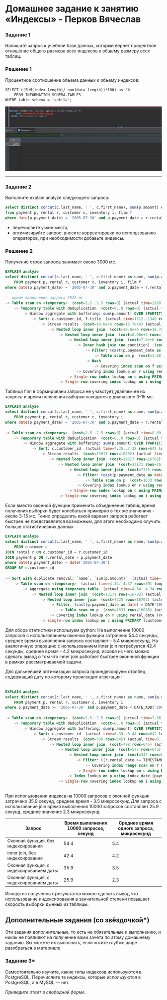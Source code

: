 # Домашнее задание к занятию «Индексы» - Перков Вячеслав

### Задание 1

Напишите запрос к учебной базе данных, который вернёт процентное отношение общего размера всех индексов к общему размеру всех таблиц.

### Решение 1

Процентное соотношение объема данных к объему индексов:

```
SELECT ((SUM(index_length)/ sum(data_length))*100) as '%'
	FROM INFORMATION_SCHEMA.TABLES
WHERE table_schema = 'sakila';
```

![percent](https://github.com/vyacheslav-PA/netology/blob/1c722c9e23168b19f73f6e8926061f90e305c326/sys-admin/database/index/img/img-t1-percent-1.png)

---

### Задание 2

Выполните explain analyze следующего запроса:
```sql
select distinct concat(c.last_name, ' ', c.first_name), sum(p.amount) over (partition by c.customer_id, f.title)
from payment p, rental r, customer c, inventory i, film f
where date(p.payment_date) = '2005-07-30' and p.payment_date = r.rental_date and r.customer_id = c.customer_id and i.inventory_id = r.inventory_id
```
- перечислите узкие места;
- оптимизируйте запрос: внесите корректировки по использованию операторов, при необходимости добавьте индексы.


### Решение 2

Получение строк запроса занимает около 3000 мс.

```sql
EXPLAIN analyze
select distinct concat(c.last_name, ' ', c.first_name) as name, sum(p.amount) over (partition by c.customer_id, f.title)
	FROM payment p, rental r, customer c, inventory i, film f
where date(p.payment_date) = '2005-07-30' and p.payment_date = r.rental_date and r.customer_id = c.customer_id and i.inventory_id = r.inventory_id	

-- время выполнения запроса 2928 мс
-> Table scan on <temporary>  (cost=2.5..2.5 rows=0) (actual time=2928..2928 rows=391 loops=1)
    -> Temporary table with deduplication  (cost=0..0 rows=0) (actual time=2928..2928 rows=391 loops=1)
        -> Window aggregate with buffering: sum(p.amount) OVER (PARTITION BY c.customer_id,f.title )   (actual time=1312..2836 rows=642000 loops=1)
            -> Sort: c.customer_id, f.title  (actual time=1312..1340 rows=642000 loops=1)
                -> Stream results  (cost=10.6e+6 rows=16.7e+6) (actual time=1.17..980 rows=642000 loops=1)
                    -> Nested loop inner join  (cost=10.6e+6 rows=16.7e+6) (actual time=1.16..859 rows=642000 loops=1)
                        -> Nested loop inner join  (cost=8.98e+6 rows=16.7e+6) (actual time=1.15..761 rows=642000 loops=1)
                            -> Nested loop inner join  (cost=7.3e+6 rows=16.7e+6) (actual time=1.14..662 rows=642000 loops=1)
                                -> Inner hash join (no condition)  (cost=1.61e+6 rows=16.1e+6) (actual time=1.11..20.4 rows=634000 loops=1)
                                    -> Filter: (cast(p.payment_date as date) = '2005-07-30')  (cost=1.68 rows=16086) (actual time=0.498..3 rows=634 loops=1)
                                        -> Table scan on p  (cost=1.68 rows=16086) (actual time=0.48..2.31 rows=16044 loops=1)
                                    -> Hash
                                        -> Covering index scan on f using idx_title  (cost=103 rows=1000) (actual time=0.0547..0.453 rows=1000 loops=1)
                                -> Covering index lookup on r using rental_date (rental_date = p.payment_date)  (cost=0.25 rows=1.04) (actual time=719e-6..938e-6 rows=1.01 loops=634000)
                            -> Single-row index lookup on c using PRIMARY (customer_id = r.customer_id)  (cost=250e-6 rows=1) (actual time=68.8e-6..81.9e-6 rows=1 loops=642000)
                        -> Single-row covering index lookup on i using PRIMARY (inventory_id = r.inventory_id)  (cost=250e-6 rows=1) (actual time=66.4e-6..79.5e-6 rows=1 loops=642000)

```
Таблица film в формировани запроса не учавстует,удаляем ее из запроса и время получения выборки находится в диапазоне 3-15 мс.


```sql
EXPLAIN analyze
select distinct concat(c.last_name, ' ', c.first_name) as name, sum(p.amount) over (partition by c.customer_id)
	FROM payment p, rental r, customer c, inventory i
where date(p.payment_date) = '2005-07-30' and p.payment_date = r.rental_date and r.customer_id = c.customer_id and i.inventory_id = r.inventory_id	

-> Table scan on <temporary>  (cost=2.5..2.5 rows=0) (actual time=8.09..8.12 rows=391 loops=1)
    -> Temporary table with deduplication  (cost=0..0 rows=0) (actual time=8.09..8.09 rows=391 loops=1)
        -> Window aggregate with buffering: sum(p.amount) OVER (PARTITION BY c.customer_id )   (actual time=7.37..7.95 rows=642 loops=1)
            -> Sort: c.customer_id  (actual time=7.35..7.38 rows=642 loops=1)
                -> Stream results  (cost=19017 rows=16702) (actual time=0.428..7.23 rows=642 loops=1)
                    -> Nested loop inner join  (cost=19017 rows=16702) (actual time=0.421..7.03 rows=642 loops=1)
                        -> Nested loop inner join  (cost=13171 rows=16702) (actual time=0.414..6.12 rows=642 loops=1)
                            -> Nested loop inner join  (cost=7325 rows=16702) (actual time=0.404..5.47 rows=642 loops=1)
                                -> Filter: (cast(p.payment_date as date) = '2005-07-30')  (cost=1633 rows=16086) (actual time=0.385..4.27 rows=634 loops=1)
                                    -> Table scan on p  (cost=1633 rows=16086) (actual time=0.37..3.25 rows=16044 loops=1)
                                -> Covering index lookup on r using rental_date (rental_date = p.payment_date)  (cost=0.25 rows=1.04) (actual time=0.00137..0.00176 rows=1.01 loops=634)
                            -> Single-row index lookup on c using PRIMARY (customer_id = r.customer_id)  (cost=0.25 rows=1) (actual time=853e-6..877e-6 rows=1 loops=642)
                        -> Single-row covering index lookup on i using PRIMARY (inventory_id = r.inventory_id)  (cost=0.25 rows=1) (actual time=0.00126..0.00128 rows=1 loops=642)

```

Если вместо оконной функции применить объединение таблиц время получения выборки будет колебаться примерно в тех же значениях - около 3-15 мс.
Точно определить какой вариант запроса работает быстрее не представляется возможным, для этого необходимо олучить больше статистических данных.


```sql 
EXPLAIN analyze
select distinct concat(c.last_name, ' ', c.first_name) as name, sum(p.amount)
	FROM customer c
JOIN rental r ON c.customer_id = r.customer_id
JOIN payment p ON r.rental_date = p.payment_date  
where date(p.payment_date) = date('2005-07-30')
GROUP BY c.customer_id

-> Sort with duplicate removal: `name`, `sum(p.amount)`  (actual time=4.49..4.5 rows=391 loops=1)
    -> Table scan on <temporary>  (actual time=4.34..4.37 rows=391 loops=1)
        -> Aggregate using temporary table  (actual time=4.34..4.34 rows=391 loops=1)
            -> Nested loop inner join  (cost=13171 rows=16702) (actual time=0.181..4.09 rows=642 loops=1)
                -> Nested loop inner join  (cost=7325 rows=16702) (actual time=0.175..3.64 rows=642 loops=1)
                    -> Filter: (cast(p.payment_date as date) = DATE'2005-07-30')  (cost=1633 rows=16086) (actual time=0.166..2.81 rows=634 loops=1)
                        -> Table scan on p  (cost=1633 rows=16086) (actual time=0.159..2.14 rows=16044 loops=1)
                    -> Covering index lookup on r using rental_date (rental_date = p.payment_date)  (cost=0.25 rows=1.04) (actual time=918e-6..0.00122 rows=1.01 loops=634)
                -> Single-row index lookup on c using PRIMARY (customer_id = r.customer_id)  (cost=0.25 rows=1) (actual time=601e-6..615e-6 rows=1 loops=642)

```
Для сбора статистики используем python:
На выполнение 10000 запросов с использованием оконной функции затрачено 54.4 секунды, среднее время выполнения запроса составляет - 5.4 микросекунд.
На аналогичную операцию с использованием inner join потребуется 42.4 секунды, среднее время - 4.2 микросекунд, исходя из чего можно сделать вывод о том что inner join работает быстрее оконнной функции в рамках рассматриваемой задачи.

Для дальнейшей оптимизации запроса проиндексируем столбец, содержащий дату по которому происходит агрегация:

```sql

EXPLAIN analyze
select distinct concat(c.last_name, ' ', c.first_name) as name, sum(p.amount) over (partition by c.customer_id)
	FROM payment p, rental r, customer c, inventory i
where p.payment_date >= '2005-07-30' and p.payment_date < DATE_ADD('2005-07-30', INTERVAL 1 DAY)  and p.payment_date = r.rental_date and r.customer_id = c.customer_id and i.inventory_id = r.inventory_id	

-> Table scan on <temporary>  (cost=2.5..2.5 rows=0) (actual time=7.36..7.39 rows=391 loops=1)
    -> Temporary table with deduplication  (cost=0..0 rows=0) (actual time=7.36..7.36 rows=391 loops=1)
        -> Window aggregate with buffering: sum(p.amount) OVER (PARTITION BY c.customer_id )   (actual time=6.41..7.18 rows=642 loops=1)
            -> Sort: c.customer_id  (actual time=6.39..6.44 rows=642 loops=1)
                -> Stream results  (cost=798 rows=645) (actual time=0.125..6.14 rows=642 loops=1)
                    -> Nested loop inner join  (cost=798 rows=645) (actual time=0.12..5.66 rows=642 loops=1)
                        -> Nested loop inner join  (cost=575 rows=645) (actual time=0.113..4.41 rows=642 loops=1)
                            -> Nested loop inner join  (cost=349 rows=634) (actual time=0.0998..1.96 rows=634 loops=1)
                                -> Filter: ((r.rental_date >= TIMESTAMP'2005-07-30 00:00:00') and (r.rental_date < <cache>(('2005-07-30' + interval 1 day))))  (cost=127 rows=634) (actual time=0.0882..0.623 rows=634 loops=1)
                                    -> Covering index range scan on r using rental_date over ('2005-07-30 00:00:00' <= rental_date < '2005-07-31 00:00:00')  (cost=127 rows=634) (actual time=0.0861..0.302 rows=634 loops=1)
                                -> Single-row index lookup on c using PRIMARY (customer_id = r.customer_id)  (cost=0.25 rows=1) (actual time=0.00192..0.00194 rows=1 loops=634)
                            -> Index lookup on p using index_date (payment_date = r.rental_date)  (cost=0.254 rows=1.02) (actual time=0.00306..0.00368 rows=1.01 loops=634)
                        -> Single-row covering index lookup on i using PRIMARY (inventory_id = r.inventory_id)  (cost=0.246 rows=1) (actual time=0.00172..0.00174 rows=1 loops=642)
                   
```
При использовании индекса на 10000 запросов с оконной функции затрачено 35.9 секунд, среднее время - 3.5 микросекунд
Для запроса с использование join время выполнения 10000 запросов составляет 25.9 секунд, среднее значение 2.3 микросекунд


| Запрос| Время выполнения 10000 запросов, секунд | Среднее врямя одного запроса, микросекунд |
|------------------|-----------------------|--------------------------------------------------|
| Оконная функция, без индексирования      |   54.4   | 5.4 |
| inner join, без индексирования           |    42.4 | 4.2  |
| Оконная функция, c индексированием даты  | 35.9 | 3.5 |
| Оконная функция, c индексированием даты  | 25.9 | 2.3 |

Исходя из полученных результатов можно сделать вывод что использование индексирования в занчительной степени повышает скорость выборки дынных из таблицы.

## Дополнительные задания (со звёздочкой*)
Эти задания дополнительные, то есть не обязательные к выполнению, и никак не повлияют на получение вами зачёта по этому домашнему заданию. Вы можете их выполнить, если хотите глубже шире разобраться в материале.

### Задание 3*

Самостоятельно изучите, какие типы индексов используются в PostgreSQL. Перечислите те индексы, которые используются в PostgreSQL, а в MySQL — нет.

*Приведите ответ в свободной форме.*